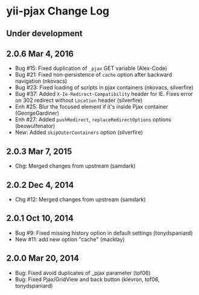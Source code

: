 yii-pjax Change Log
===================

Under development
-----------------


2.0.6 Mar 4, 2016
-----------------
- Bug #15: Fixed duplication of `_pjax` GET variable (Alex-Code)
- Bug #21: Fixed non-persistence of `cache` option after backward navigation (nkovacs)
- Bug #23: Fixed loading of scripts in pjax containers (nkovacs, silverfire)
- Bug #37: Added `X-Ie-Redirect-Compatibility` header for IE. Fixes error on 302 redirect without `Location` header (silverfire)
- Enh #25: Blur the focused element if it's inside Pjax container (GeorgeGardiner)
- Enh #27: Added `pushRedirect`, `replaceRedirectOptions` options (beowulfenator)
- New: Added `skipOuterContainers` option (silverfire)

2.0.3 Mar 7, 2015
-----------------
- Chg: Merged changes from upstream (samdark)

2.0.2 Dec 4, 2014
-----------------
- Chg #12: Merged changes from upstream (samdark)

2.0.1 Oct 10, 2014
------------------
- Bug #9: Fixed missing history option in default settings (tonydspaniard)
- New #11: add new option "cache" (macklay)


2.0.0 Mar 20, 2014
------------------
- Bug: Fixed avoid duplicates of _pjax parameter (tof06)
- Bug: Fixed Pjax/GridView and back button (klevron, tof06, tonydspaniard)
